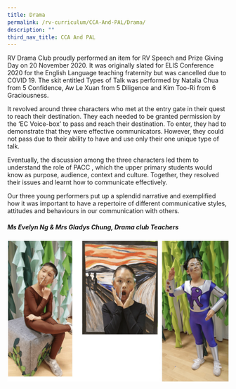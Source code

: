 ```yaml
---
title: Drama
permalink: /rv-curriculum/CCA-And-PAL/Drama/
description: ""
third_nav_title: CCA And PAL
---
```

  
RV Drama Club proudly performed an item for RV Speech and Prize Giving Day on 20 November 2020. It was originally slated for ELIS Conference 2020 for the English Language teaching fraternity but was cancelled due to COVID 19. The skit entitled Types of Talk was performed by Natalia Chua from 5 Confidence, Aw Le Xuan from 5 Diligence and Kim Too-Ri from 6 Graciousness.

It revolved around three characters who met at the entry gate in their quest to reach their destination. They each needed to be granted permission by the ‘EC Voice-box’ to pass and reach their destination. To enter, they had to demonstrate that they were effective communicators. However, they could not pass due to their ability to have and use only their one unique type of talk.

Eventually, the discussion among the three characters led them to understand the role of PACC , which the upper primary students would know as purpose, audience, context and culture. Together, they resolved their issues and learnt how to communicate effectively.

Our three young performers put up a splendid narrative and exemplified how it was important to have a repertoire of different communicative styles, attitudes and behaviours in our communication with others.  

##### Ms Evelyn Ng & Mrs Gladys Chung, Drama club Teachers

![](/images/RV%20Curriculum/CCA%20and%20PAL/Drama/photo_6235498026902859978_w.png)

